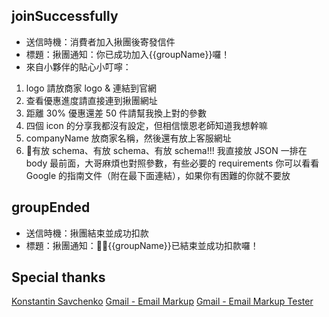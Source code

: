 
## joinSuccessfully 

- 送信時機：消費者加入揪團後寄發信件
- 標題：揪團通知：你已成功加入{{groupName}}囉！
- 來自小夥伴的貼心小叮嚀：
1. logo 請放商家 logo & 連結到官網
2. 查看優惠進度請直接連到揪團網址
3. 距離 30% 優惠還差 50 件請幫我換上對的參數
4. 四個 icon 的分享我都沒有設定，但相信懷恩老師知道我想幹嘛
5. companyName 放商家名稱，然後還有放上客服網址
6. 有放 schema、有放 schema、有放 schema!!! 我直接放 JSON 一排在 body 最前面，大哥麻煩也對照參數，有些必要的 requirements 你可以看看 Google 的指南文件（附在最下面連結），如果你有困難的你就不要放

## groupEnded

- 送信時機：揪團結束並成功扣款
- 標題：揪團通知：{{groupName}}已結束並成功扣款囉！

## Special thanks
[Konstantin Savchenko](https://github.com/konsav/email-templates) 
[Gmail - Email Markup](https://developers.google.com/gmail/markup/getting-started)
[Gmail - Email Markup Tester](https://www.google.com/webmasters/markup-tester/)
